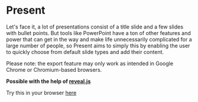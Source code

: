 # Present
Let's face it, a lot of presentations consist of a title slide and a few slides with bullet points. But tools like PowerPoint have a ton of other features and power that can get in the way and make life unnecessarily complicated for a large number of people, so Present aims to simply this by enabling the user to quickly choose from default slide types and add their content.

Please note: the export feature may only work as intended in Google Chrome or Chromium-based browsers.

**Possible with the help of [reveal.js](https://revealjs.com)**

Try this in your browser [here](https://reubwa.github.io/present/)
